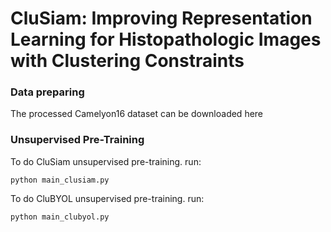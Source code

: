 # CluSiam: Improving Representation Learning for Histopathologic Images with Clustering Constraints


### Data preparing
The processed Camelyon16 dataset can be downloaded here


### Unsupervised Pre-Training
To do CluSiam unsupervised pre-training. run:

```
python main_clusiam.py
```

To do CluBYOL unsupervised pre-training. run:

```
python main_clubyol.py
```